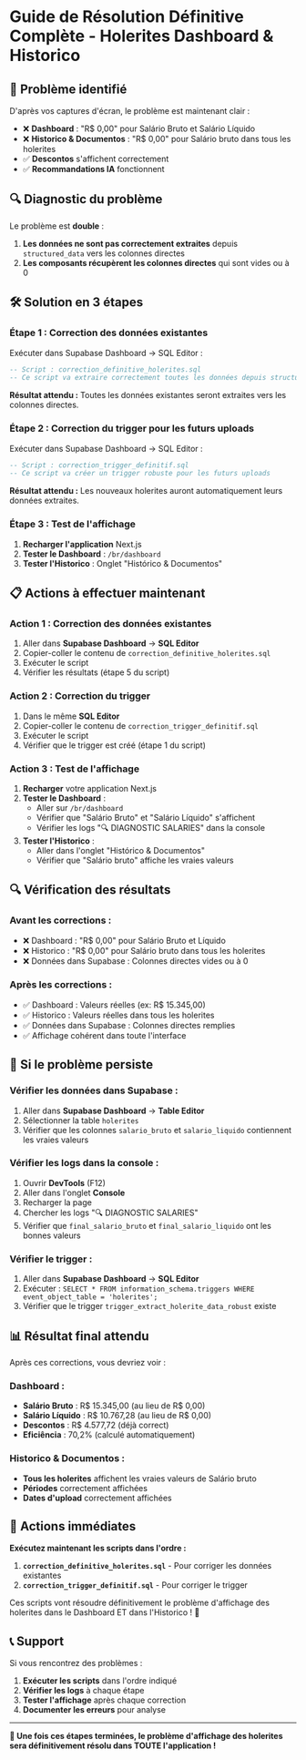 # Guide de Résolution Définitive Complète - Holerites Dashboard & Historico

## 🎯 **Problème identifié**

D'après vos captures d'écran, le problème est maintenant clair :
- ❌ **Dashboard** : "R$ 0,00" pour Salário Bruto et Salário Líquido
- ❌ **Historico & Documentos** : "R$ 0,00" pour Salário bruto dans tous les holerites
- ✅ **Descontos** s'affichent correctement
- ✅ **Recommandations IA** fonctionnent

## 🔍 **Diagnostic du problème**

Le problème est **double** :
1. **Les données ne sont pas correctement extraites** depuis `structured_data` vers les colonnes directes
2. **Les composants récupèrent les colonnes directes** qui sont vides ou à 0

## 🛠️ **Solution en 3 étapes**

### **Étape 1 : Correction des données existantes**

Exécuter dans Supabase Dashboard → SQL Editor :

```sql
-- Script : correction_definitive_holerites.sql
-- Ce script va extraire correctement toutes les données depuis structured_data
```

**Résultat attendu :** Toutes les données existantes seront extraites vers les colonnes directes.

### **Étape 2 : Correction du trigger pour les futurs uploads**

Exécuter dans Supabase Dashboard → SQL Editor :

```sql
-- Script : correction_trigger_definitif.sql
-- Ce script va créer un trigger robuste pour les futurs uploads
```

**Résultat attendu :** Les nouveaux holerites auront automatiquement leurs données extraites.

### **Étape 3 : Test de l'affichage**

1. **Recharger l'application** Next.js
2. **Tester le Dashboard** : `/br/dashboard`
3. **Tester l'Historico** : Onglet "Histórico & Documentos"

## 📋 **Actions à effectuer maintenant**

### **Action 1 : Correction des données existantes**
1. Aller dans **Supabase Dashboard** → **SQL Editor**
2. Copier-coller le contenu de `correction_definitive_holerites.sql`
3. Exécuter le script
4. Vérifier les résultats (étape 5 du script)

### **Action 2 : Correction du trigger**
1. Dans le même **SQL Editor**
2. Copier-coller le contenu de `correction_trigger_definitif.sql`
3. Exécuter le script
4. Vérifier que le trigger est créé (étape 1 du script)

### **Action 3 : Test de l'affichage**
1. **Recharger** votre application Next.js
2. **Tester le Dashboard** :
   - Aller sur `/br/dashboard`
   - Vérifier que "Salário Bruto" et "Salário Líquido" s'affichent
   - Vérifier les logs "🔍 DIAGNOSTIC SALARIES" dans la console
3. **Tester l'Historico** :
   - Aller dans l'onglet "Histórico & Documentos"
   - Vérifier que "Salário bruto" affiche les vraies valeurs

## 🔍 **Vérification des résultats**

### **Avant les corrections :**
- ❌ Dashboard : "R$ 0,00" pour Salário Bruto et Líquido
- ❌ Historico : "R$ 0,00" pour Salário bruto dans tous les holerites
- ❌ Données dans Supabase : Colonnes directes vides ou à 0

### **Après les corrections :**
- ✅ Dashboard : Valeurs réelles (ex: R$ 15.345,00)
- ✅ Historico : Valeurs réelles dans tous les holerites
- ✅ Données dans Supabase : Colonnes directes remplies
- ✅ Affichage cohérent dans toute l'interface

## 🚨 **Si le problème persiste**

### **Vérifier les données dans Supabase :**
1. Aller dans **Supabase Dashboard** → **Table Editor**
2. Sélectionner la table `holerites`
3. Vérifier que les colonnes `salario_bruto` et `salario_liquido` contiennent les vraies valeurs

### **Vérifier les logs dans la console :**
1. Ouvrir **DevTools** (F12)
2. Aller dans l'onglet **Console**
3. Recharger la page
4. Chercher les logs "🔍 DIAGNOSTIC SALARIES"
5. Vérifier que `final_salario_bruto` et `final_salario_liquido` ont les bonnes valeurs

### **Vérifier le trigger :**
1. Aller dans **Supabase Dashboard** → **SQL Editor**
2. Exécuter : `SELECT * FROM information_schema.triggers WHERE event_object_table = 'holerites';`
3. Vérifier que le trigger `trigger_extract_holerite_data_robust` existe

## 📊 **Résultat final attendu**

Après ces corrections, vous devriez voir :

### **Dashboard :**
- **Salário Bruto** : R$ 15.345,00 (au lieu de R$ 0,00)
- **Salário Líquido** : R$ 10.767,28 (au lieu de R$ 0,00)
- **Descontos** : R$ 4.577,72 (déjà correct)
- **Eficiência** : 70,2% (calculé automatiquement)

### **Historico & Documentos :**
- **Tous les holerites** affichent les vraies valeurs de Salário bruto
- **Périodes** correctement affichées
- **Dates d'upload** correctement affichées

## 🎉 **Actions immédiates**

**Exécutez maintenant les scripts dans l'ordre :**

1. **`correction_definitive_holerites.sql`** - Pour corriger les données existantes
2. **`correction_trigger_definitif.sql`** - Pour corriger le trigger

Ces scripts vont résoudre définitivement le problème d'affichage des holerites dans le Dashboard ET dans l'Historico ! 🚀

## 📞 **Support**

Si vous rencontrez des problèmes :
1. **Exécuter les scripts** dans l'ordre indiqué
2. **Vérifier les logs** à chaque étape
3. **Tester l'affichage** après chaque correction
4. **Documenter les erreurs** pour analyse

---

**🎉 Une fois ces étapes terminées, le problème d'affichage des holerites sera définitivement résolu dans TOUTE l'application !** 